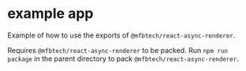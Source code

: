# example app

Example of how to use the exports of `@mfbtech/react-async-renderer`.

Requires `@mfbtech/react-async-renderer` to be packed. Run `npm run package` in the parent directory to pack `@mfbtech/react-async-renderer`.

